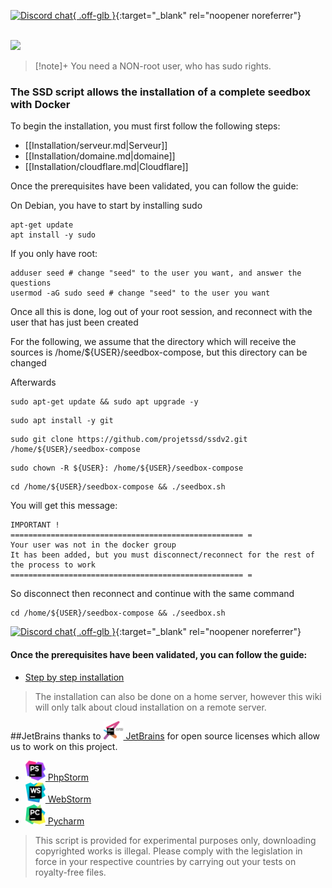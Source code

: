 [![Discord chat](https://img.shields.io/discord/533736783414820864?style=for-the-badge&color=4051B5&logo=discord){ .off-glb }](https://discord.gg/qbfdKVYB){:target="_blank" rel="noopener noreferrer"}

<br /><img src="https://user-images.githubusercontent.com/64525827/107496602-ceddbb80-6b91-11eb-9a05-ac311eedf150.png" width="450">
<br />

>[!note]+
> You need a NON-root user, who has sudo rights.

### The SSD script allows the installation of a complete seedbox with Docker

To begin the installation, you must first follow the following steps:
* [[Installation/serveur.md|Serveur]]
* [[Installation/domaine.md|domaine]]
* [[Installation/cloudflare.md|Cloudflare]]

Once the prerequisites have been validated, you can follow the guide:

On Debian, you have to start by installing sudo
```
apt-get update
apt install -y sudo
```

If you only have root:
```
adduser seed # change "seed" to the user you want, and answer the questions
usermod -aG sudo seed # change "seed" to the user you want
```
Once all this is done, log out of your root session, and reconnect with the user that has just been created

For the following, we assume that the directory which will receive the sources is /home/${USER}/seedbox-compose, but this directory can be changed

Afterwards
```
sudo apt-get update && sudo apt upgrade -y
```
```
sudo apt install -y git
```
```
sudo git clone https://github.com/projetssd/ssdv2.git /home/${USER}/seedbox-compose
```
```
sudo chown -R ${USER}: /home/${USER}/seedbox-compose
```
```
cd /home/${USER}/seedbox-compose && ./seedbox.sh
```
You will get this message:
```
IMPORTANT !
==================================================== =
Your user was not in the docker group
It has been added, but you must disconnect/reconnect for the rest of the process to work
==================================================== =
```
So disconnect then reconnect and continue with the same command
```
cd /home/${USER}/seedbox-compose && ./seedbox.sh
```

[![Discord chat](https://img.shields.io/discord/533736783414820864?style=for-the-badge&color=4051B5&logo=discord){ .off-glb }](https://discord.gg/qbfdKVYB){:target="_blank" rel="noopener noreferrer"}

#### Once the prerequisites have been validated, you can follow the guide:  
* [Step by step installation](https://github.com/projetssd/ssdv2/wiki/pas-%C3%A0-pas)

> The installation can also be done on a home server, however this wiki will only talk about cloud installation on a remote server.

##JetBrains
thanks to [<img src="./images/jetbrains-training-partner.svg" alt="JetBrains" width="32"> JetBrains](http://www.jetbrains.com/) for open source licenses which allow us to work on this project.

* [<img src="./images/icon-phpstorm.svg" alt="PhpStorm" width="32"> PhpStorm](http://www.jetbrains.com/phpstorm/)
* [<img src="./images/icon-webstorm.svg" alt="WebStorm" width="32"> WebStorm](http://www.jetbrains.com/webstorm/)
* [<img src="./images/icon-pycharm.svg" alt="Pycharm" width="32"> Pycharm](http://www.jetbrains.com/pycharm/)


> This script is provided for experimental purposes only, downloading copyrighted works is illegal.
Please comply with the legislation in force in your respective countries by carrying out your tests on royalty-free files.